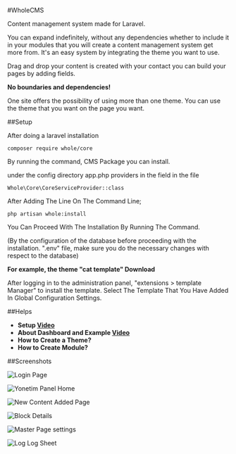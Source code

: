 #WholeCMS 

Content management system made for Laravel.

You can expand indefinitely, without any dependencies whether to include it in your modules that you will create a content management system get more from. It's an easy system by integrating the theme you want to use.

Drag and drop your content is created with your contact you can build your pages by adding fields.

**No boundaries and dependencies!**

One site offers the possibility of using more than one theme. You can use the theme that you want on the page you want.

##Setup

After doing a laravel installation

`composer require whole/core`

By running the command, CMS Package you can install.

under the config directory app.php providers in the field in the file

`Whole\Core\CoreServiceProvider::class`

After Adding The Line On The Command Line;

`php artisan whole:install`

You Can Proceed With The Installation By Running The Command.

(By the configuration of the database before proceeding with the installation. ".env" file, make sure you do the necessary changes with respect to the database)

**For example, the theme "cat template" Download**

After logging in to the administration panel, "extensions > template Manager" to install the template. Select The Template That You Have Added In Global Configuration Settings.

##Helps
* **Setup [Video](https://youtu.be/Mr3mkBt28IQ)**
* **About Dashboard and Example [Video](https://www.youtube.com/watch?v=K7knWnjwWE0)**
* **How to Create a Theme?**
* **How to Create Module?**

##Screenshots

![Login Page](http://wholecms.furkancelik.com.tr/whole_picture/login.png)


  
![Yonetim Panel Home](http://wholecms.furkancelik.com.tr/whole_picture/index.png)

  

![New Content Added Page](http://wholecms.furkancelik.com.tr/whole_picture/content.png)

  

![Block Details](http://wholecms.furkancelik.com.tr/whole_picture/blocks_details.png)

  

![Master Page settings](http://wholecms.furkancelik.com.tr/whole_picture/master_page.png)
  


![Log Log Sheet](http://wholecms.furkancelik.com.tr/whole_picture/login_log.png)